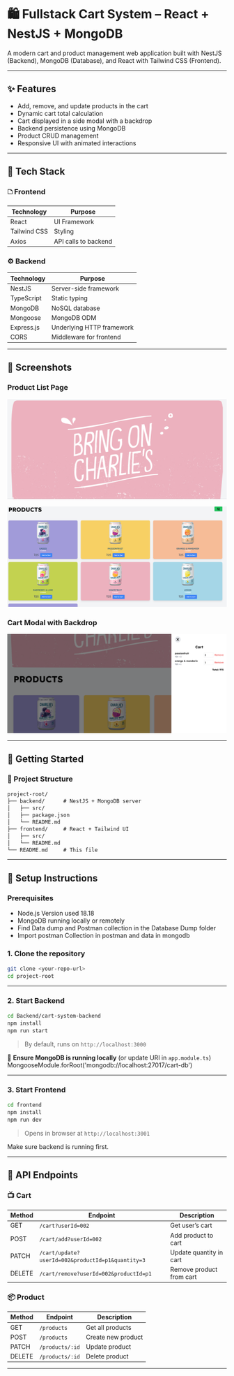 # 🛍️ Fullstack Cart System – React + NestJS + MongoDB

A modern cart and product management web application built with NestJS (Backend), MongoDB (Database), and React with Tailwind CSS (Frontend).

---

## ✨ Features

* Add, remove, and update products in the cart
* Dynamic cart total calculation
* Cart displayed in a side modal with a backdrop
* Backend persistence using MongoDB
* Product CRUD management
* Responsive UI with animated interactions

---

## 🧰 Tech Stack

### 🗅️ Frontend

| Technology   | Purpose                   |
| ------------ | ------------------------- |
| React        | UI Framework              |
| Tailwind CSS | Styling                   |
| Axios        | API calls to backend      |

### ⚙️ Backend

| Technology | Purpose                   |
| ---------- | ------------------------- |
| NestJS     | Server-side framework     |
| TypeScript | Static typing             |
| MongoDB    | NoSQL database            |
| Mongoose   | MongoDB ODM               |
| Express.js | Underlying HTTP framework |
| CORS       | Middleware for frontend   |

---

## 📸 Screenshots


### Product List Page
![alt text](Full_Stack_Cart_SS1.png)

![alt text](Full_Stack_Cart_SS2.png)

### Cart Modal with Backdrop
![alt text](Full_Stack_Cart_SS3.png)



---

## 💪 Getting Started

### 📁 Project Structure

```
project-root/
├── backend/      # NestJS + MongoDB server
│   ├── src/
│   ├── package.json
│   └── README.md
├── frontend/     # React + Tailwind UI
│   ├── src/
│   └── README.md
└── README.md     # This file
```

---

## 🚀 Setup Instructions

### Prerequisites

- Node.js Version used 18.18
- MongoDB running locally or remotely
- Find Data dump and Postman collection in the Database Dump folder
- Import postman Collection in postman and data in mongodb

### 1. Clone the repository

```bash
git clone <your-repo-url>
cd project-root
```

---

### 2. Start Backend

```bash
cd Backend/cart-system-backend
npm install
npm run start
```

> By default, runs on `http://localhost:3000`

📌 **Ensure MongoDB is running locally** (or update URI in `app.module.ts`)
MongooseModule.forRoot('mongodb://localhost:27017/cart-db')

---

### 3. Start Frontend

```bash
cd frontend
npm install
npm run dev
```

> Opens in browser at `http://localhost:3001`

Make sure backend is running first.

---

## 🔗 API Endpoints

### 📺 Cart

| Method | Endpoint                                          | Description              |
| ------ | ------------------------------------------------- | ------------------------ |
| GET    | `/cart?userId=002`                                | Get user’s cart          |
| POST   | `/cart/add?userId=002`                            | Add product to cart      |
| PATCH  | `/cart/update?userId=002&productId=p1&quantity=3` | Update quantity in cart  |
| DELETE | `/cart/remove?userId=002&productId=p1`            | Remove product from cart |

### 📦 Product

| Method | Endpoint        | Description        |
| ------ | --------------- | ------------------ |
| GET    | `/products`     | Get all products   |
| POST   | `/products`     | Create new product |
| PATCH  | `/products/:id` | Update product     |
| DELETE | `/products/:id` | Delete product     |

---

